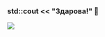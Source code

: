 ### std::cout << "Здарова!" 👋

![](https://github-profile-summary-cards.vercel.app/api/cards/profile-details?username=vn7n24fzkq&theme=vue)
